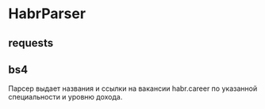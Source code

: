 # HabrParser
## requests
## bs4
Парсер выдает названия и ссылки на вакансии habr.career по указанной специальности и уровню дохода.
